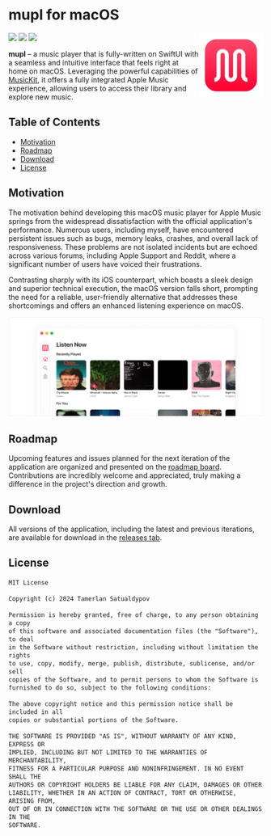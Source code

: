 # mupl for macOS

<img align="right" src="/.github/resources/logo.png" height="128">

![](https://img.shields.io/badge/platform-macOS-blue)
![](https://img.shields.io/github/v/release/mupl-app/mupl-macos)
![](https://img.shields.io/github/downloads/mupl-app/mupl-macos/total?style=social)

**mupl** – a music player that is fully-written on SwiftUI with a seamless and intuitive interface that feels right at home on macOS. Leveraging the powerful capabilities of [MusicKit](https://developer.apple.com/musickit/), it offers a fully integrated Apple Music experience, allowing users to access their library and explore new music.

## Table of Contents

- [Motivation](#motivation)
- [Roadmap](#roadmap)
- [Download](#download)
- [License](#license)

## Motivation

The motivation behind developing this macOS music player for Apple Music springs from the widespread dissatisfaction with the official application's performance. Numerous users, including myself, have encountered persistent issues such as bugs, memory leaks, crashes, and overall lack of responsiveness. These problems are not isolated incidents but are echoed across various forums, including Apple Support and Reddit, where a significant number of users have voiced their frustrations. 

Contrasting sharply with its iOS counterpart, which boasts a sleek design and superior technical execution, the macOS version falls short, prompting the need for a reliable, user-friendly alternative that addresses these shortcomings and offers an enhanced listening experience on macOS.

<picture width="1024">
  <source media="(prefers-color-scheme: dark)" srcset="./.github/resources/banner-dark.png">
  <img src="./.github/resources/banner-light.png">
</picture>

## Roadmap

Upcoming features and issues planned for the next iteration of the application are organized and presented on the [roadmap board](https://github.com/orgs/mupl-app/projects/1/views/8). Contributions are incredibly welcome and appreciated, truly making a difference in the project's direction and growth.

## Download

All versions of the application, including the latest and previous iterations, are available for download in the [releases tab](https://github.com/mupl-app/mupl-macos/releases).

## License

```
MIT License

Copyright (c) 2024 Tamerlan Satualdypov

Permission is hereby granted, free of charge, to any person obtaining a copy
of this software and associated documentation files (the "Software"), to deal
in the Software without restriction, including without limitation the rights
to use, copy, modify, merge, publish, distribute, sublicense, and/or sell
copies of the Software, and to permit persons to whom the Software is
furnished to do so, subject to the following conditions:

The above copyright notice and this permission notice shall be included in all
copies or substantial portions of the Software.

THE SOFTWARE IS PROVIDED "AS IS", WITHOUT WARRANTY OF ANY KIND, EXPRESS OR
IMPLIED, INCLUDING BUT NOT LIMITED TO THE WARRANTIES OF MERCHANTABILITY,
FITNESS FOR A PARTICULAR PURPOSE AND NONINFRINGEMENT. IN NO EVENT SHALL THE
AUTHORS OR COPYRIGHT HOLDERS BE LIABLE FOR ANY CLAIM, DAMAGES OR OTHER
LIABILITY, WHETHER IN AN ACTION OF CONTRACT, TORT OR OTHERWISE, ARISING FROM,
OUT OF OR IN CONNECTION WITH THE SOFTWARE OR THE USE OR OTHER DEALINGS IN THE
SOFTWARE.
```

